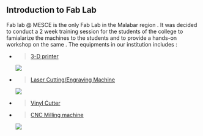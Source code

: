 ## Introduction to Fab Lab
Fab lab @ MESCE is the only Fab Lab in the Malabar region . It was decided to conduct a 2 week training session for the students of the college to famialarize the machines to the students and to provide a hands-on workshop on the same . The equipments in our institution includes :
   * > [3-D printer](https://en.wikipedia.org/wiki/3D_printing)<br/>
       <img src="jitheeshk.github.io/852236424_74353[1].jpg">
   * > [Laser Cutting/Engraving Machine](https://en.wikipedia.org/wiki/Laser_engraving)
       <img src="jitheeshk.github.io/852240798_74849[1].jpg">
   * > [Vinyl Cutter](https://en.wikipedia.org/wiki/Vinyl_cutter)<br/>
   * > [CNC Milling machine](https://en.wikipedia.org/wiki/Milling_(machining))
       <img src="jitheeshk.github.io/852238882_74044[1].jpg">
